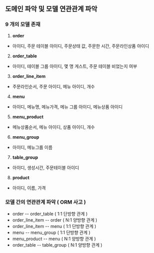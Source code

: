 ## 도메인 파악 및 모델 연관관계 파악

### 9 개의 모델 존재
1. __order__
  * 아이디, 주문 테이블 아이디, 주문상태 값, 주문한 시간, 주문라인상품 아이디
2. __order_table__
  * 아이디, 테이블 그룹 아이디, 몇 명 게스트, 주문 테이블 비었는지 여부
3. __order_line_item__
  * 주문라인순서, 주문 아이디, 메뉴 아이디, 개수
4. __menu__
  * 아이디, 메뉴명, 메뉴가격, 메뉴 그룹 아이디, 메뉴상품 아이디
5. __menu_product__
  * 메뉴상품순서, 메뉴 아이디, 상품 아이디, 개수
6. __menu_group__
  * 아이디, 메뉴그룹 이름
7. __table_group__
  * 아이디, 생성시간, 주문테이블 아이디
8. __product__
  * 아이디, 이름, 가격


### 모델 간의 연관관계 파악 ( ORM 사고 )
- order -- order_table ( 1:1 단방향 관계 )
- order_line_item -- order ( N:1 양방향 관계 )
- order_line_item -- menu ( 1:1 단방향 관계 )
- menu -- menu_group ( 1:1 단방향 관계 )
- menu_product -- menu ( N:1 양방향 관계 )
- order_table -- table_group ( N:1 양방향 관계 )
